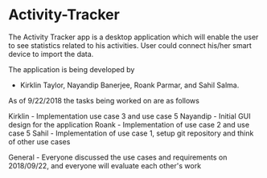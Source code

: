 # Activity-Tracker
The Activity Tracker app is a desktop application which will enable the user to see statistics related to his activities. User could connect his/her smart device to import the data. 

The application is being developed by 
- Kirklin Taylor, Nayandip Banerjee, Roank Parmar, and Sahil Salma.

As of 9/22/2018 the tasks being worked on are as follows

Kirklin - Implementation use case 3 and use case 5
Nayandip - Initial GUI design for the application
Roank - Implementation of use case 2 and use case 5
Sahil - Implementation of use case 1, setup git repository and think of other use cases

General - Everyone discussed the use cases and requirements on 2018/09/22, and everyone will evaluate each other's work 
